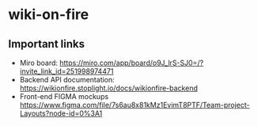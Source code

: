 # wiki-on-fire

## Important links
* Miro board: https://miro.com/app/board/o9J_lrS-SJ0=/?invite_link_id=251998974471
* Backend API documentation: https://wikionfire.stoplight.io/docs/wikionfire-backend
* Front-end FIGMA mockups https://www.figma.com/file/7s6au8x81kMz1EvimT8PTF/Team-project-Layouts?node-id=0%3A1
